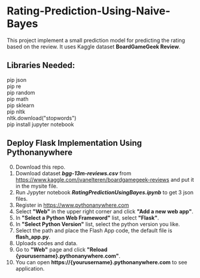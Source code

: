 # Rating-Prediction-Using-Naive-Bayes

This project implement a small prediction model for predicting the rating based on the review. It uses Kaggle dataset **BoardGameGeek Review**.

## Libraries Needed:
pip json<br>
pip re<br>
pip random<br>
pip math<br>
pip sklearn<br>
pip nltk<br>
nltk.download("stopwords")<br>
pip install jupyter notebook

## Deploy Flask Implementation Using Pythonanywhere
0. Download this repo.
1. Download dataset ***bgg-13m-reviews.csv*** from https://www.kaggle.com/jvanelteren/boardgamegeek-reviews and put it in the mysite file.
2. Run Jypyter notebook ***RatingPredictionUsingBayes.ipynb*** to get 3 json files.
3. Register in https://www.pythonanywhere.com
4. Select **"Web"** in the upper right corner and click **"Add a new web app"**.
5. In **"Select a Python Web Frameword"** list, select **"Flask"**.
6. In **"Select Python Version"** list, select the python version you like.
7. Select the path and place the Flash App code, the default file is **flash_app.py**.
8. Uploads codes and data.
9. Go to **"Web"** page and click **"Reload {yourusername}.pythonanywhere.com"**.
10. You can open **https://{yourusername}.pythonanywhere.com** to see application.
